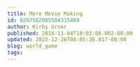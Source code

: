 ```yaml
---
title: More Movie Making
id: 8207582085584315489
author: Kirby Urner
published: 2018-11-04T10:03:00.002-08:00
updated: 2022-12-26T08:05:36.817-08:00
blog: world_game
tags: 
---
```


